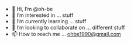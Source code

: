 - 👋 Hi, I’m @oh-be
- 👀 I’m interested in ... stuff
- 🌱 I’m currently learning ... stuff
- 💞️ I’m looking to collaborate on ... different stuff
- 📫 How to reach me ... ohbe1990@gmail.com

<!---
oh-be/oh-be is a ✨ special ✨ repository because its `README.md` (this file) appears on your GitHub profile.
You can click the Preview link to take a look at your changes.
--->
